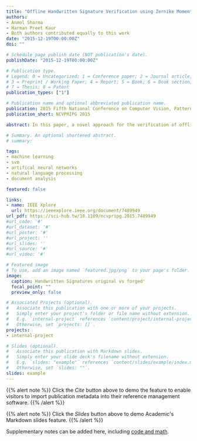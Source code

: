 ```yaml
---
title: "Offline Handwritten Signature Verification using Zernike Moments"
authors:
- Anmol Sharma
- Harman Preet Kaur
- Both authors contributed equally to this work
date: "2015-12-19T00:00:00Z"
doi: ""

# Schedule page publish date (NOT publication's date).
publishDate: "2015-12-19T00:00:00Z"

# Publication type.
# Legend: 0 = Uncategorized; 1 = Conference paper; 2 = Journal article;
# 3 = Preprint / Working Paper; 4 = Report; 5 = Book; 6 = Book section;
# 7 = Thesis; 8 = Patent
publication_types: ["1"]

# Publication name and optional abbreviated publication name.
publication: 2015 Fifth National Conference on Computer Vision, Pattern Recognition, Image Processing and Graphics (NCVPRIPG)
publication_short: NCVPRIPG 2015

abstract: In this paper, a novel approach for the verification of offline handwritten signatures is proposed. Despite tremendous growth of digital technologies in the last 4 decades, the most used authentication method today remains to be handwritten signature. It is the most natural method of authenticating a person's identity as compared to other biometric and cryptographic forms of authentication. We propose a method for verifying the signatory's identity by using Zernike Moments as global shape descriptors. Zernike Moments are image moments that are rotation invariant. The moments are also orthogonal on a unit circle which ensures minimum redundancy between the features representing the object shape. The features extracted in our approach have a relatively low dimensionality as compared to other studies, while retaining high representation power of the moments. Moreover, the module developed using our approach was able to demonstrate high performance coupled with low computation times in testing phase, making it suitable for real time applications. Experiments show high overall performance of our approach with an equal error rate EER of 13.42% and area under the curve Az equal to 0.84 using 1564 images from the NFI SigComp2009 dataset.

# Summary. An optional shortened abstract.
# summary:

tags:
- machine learning
- svm
- artifical neural networks
- natural language processing
- document analysis

featured: false

links:
- name: IEEE Xplore
  url: https://ieeexplore.ieee.org/document/7489949
url_pdf: https://sci-hub.tw/10.1109/ncvpripg.2015.7489949
#url_code: '#'
#url_dataset: '#'
#url_poster: '#'
#url_project: ''
#url_slides: ''
#url_source: '#'
#url_video: '#'

# Featured image
# To use, add an image named `featured.jpg/png` to your page's folder.
image:
  caption: Handwritten Signatures original vs forged'
  focal_point: ""
  preview_only: false

# Associated Projects (optional).
#   Associate this publication with one or more of your projects.
#   Simply enter your project's folder or file name without extension.
#   E.g. `internal-project` references `content/project/internal-project/index.md`.
#   Otherwise, set `projects: []`.
projects:
- internal-project

# Slides (optional).
#   Associate this publication with Markdown slides.
#   Simply enter your slide deck's filename without extension.
#   E.g. `slides: "example"` references `content/slides/example/index.md`.
#   Otherwise, set `slides: ""`.
slides: example
---
```


{{% alert note %}}
Click the *Cite* button above to demo the feature to enable visitors to import publication metadata into their reference management software.
{{% /alert %}}

{{% alert note %}}
Click the *Slides* button above to demo Academic's Markdown slides feature.
{{% /alert %}}

Supplementary notes can be added here, including [code and math](https://sourcethemes.com/academic/docs/writing-markdown-latex/).
